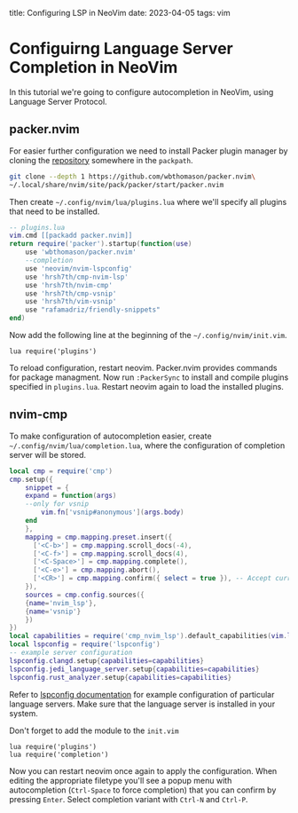 title: Configuring LSP in NeoVim
date: 2023-04-05
tags: vim

# Configuirng Language Server Completion in NeoVim
In this tutorial we're going to configure autocompletion in NeoVim, using Language Server Protocol.

## packer.nvim
For easier further configuration we need to install Packer plugin manager by cloning the
[repository](https://github.com/wbthomason/packer.nvim) somewhere in the `packpath`.

```bash
git clone --depth 1 https://github.com/wbthomason/packer.nvim\
~/.local/share/nvim/site/pack/packer/start/packer.nvim
```

Then create `~/.config/nvim/lua/plugins.lua` where we'll specify all plugins that need to be
installed.

```lua
-- plugins.lua
vim.cmd [[packadd packer.nvim]]
return require('packer').startup(function(use)
    use 'wbthomason/packer.nvim'
	--completion
	use 'neovim/nvim-lspconfig'
	use 'hrsh7th/cmp-nvim-lsp'
	use 'hrsh7th/nvim-cmp'
	use 'hrsh7th/cmp-vsnip'
	use 'hrsh7th/vim-vsnip'
	use "rafamadriz/friendly-snippets"
end)
```

Now add the following line at the beginning of the `~/.config/nvim/init.vim`.

```vim
lua require('plugins')
```

To reload configuration, restart neovim. Packer.nvim provides commands for package managment.
Now run `:PackerSync` to install and compile plugins specified in `plugins.lua`. Restart neovim
again to load the installed plugins. 

## nvim-cmp
To make configuration of autocompletion easier, create `~/.config/nvim/lua/completion.lua`, where
the configuration of completion server will be stored. 

```lua
local cmp = require('cmp')
cmp.setup({
    snippet = {
	expand = function(args)
    --only for vsnip
	    vim.fn['vsnip#anonymous'](args.body)
	end
    },
    mapping = cmp.mapping.preset.insert({
      ['<C-b>'] = cmp.mapping.scroll_docs(-4),
      ['<C-f>'] = cmp.mapping.scroll_docs(4),
      ['<C-Space>'] = cmp.mapping.complete(),
      ['<C-e>'] = cmp.mapping.abort(),
      ['<CR>'] = cmp.mapping.confirm({ select = true }), -- Accept currently selected item. Set `select` to `false` to only confirm explicitly selected items.
    }),
    sources = cmp.config.sources({
	{name='nvim_lsp'},
	{name='vsnip'}
    })
})
local capabilities = require('cmp_nvim_lsp').default_capabilities(vim.lsp.protocol.make_client_capabilities())
local lspconfig = require('lspconfig')
-- example server configuration
lspconfig.clangd.setup{capabilities=capabilities}
lspconfig.jedi_language_server.setup{capabilities=capabilities}
lspconfig.rust_analyzer.setup{capabilities=capabilities}
```

Refer to [lspconfig documentation](https://github.com/neovim/nvim-lspconfig/blob/master/doc/server_configurations.md) for example configuration of particular language servers.
Make sure that the language server is installed in your system. 

Don't forget to add the module to the `init.vim`

```vim
lua require('plugins')
lua require('completion')
```

Now you can restart neovim once again to apply the configuration. When editing the appropriate
filetype you'll see a popup menu with autocompletion (`Ctrl-Space` to force completion) that you can confirm by pressing `Enter`.
Select completion variant with `Ctrl-N` and `Ctrl-P`.
